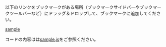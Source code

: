 以下のリンクをブックマークがある場所（ブックマークサイドバーやブックマークツールバーなど）にドラッグ＆ドロップして、ブックマークに追加してください。

<a title="sample" target="_blank" href='javascript: (function () {    class Amazon {        static getAsin() {            let ASIN = "";            const $lis = document.querySelectorAll("div.content ul li");            $lis.forEach(($li) => {                const regExp = /ASIN: [\w\d]+/;                const text = $li.textContent.trim();                if (!text.match(regExp)) {                    return false                }                ASIN = text.replace("ASIN:", "").trim()            });            return ASIN        }        static getTitle() {            const $ebooksProductTitle = document.getElementById("ebooksProductTitle");            return $ebooksProductTitle.textContent.trim()        }        static getLocale() {            return "JP"        }    }    const shortCode = "[amazonjs asin=\"${ASIN}\" locale=\"${locale}\" title=\"${title}\"]"        .replace("${ASIN}", Amazon.getAsin())        .replace("${locale}", Amazon.getLocale())        .replace("${title}", Amazon.getTitle());    alert(shortCode);})();'>sample</a>

コードの内容はは[sample.js](sample.js)をご参照ください。